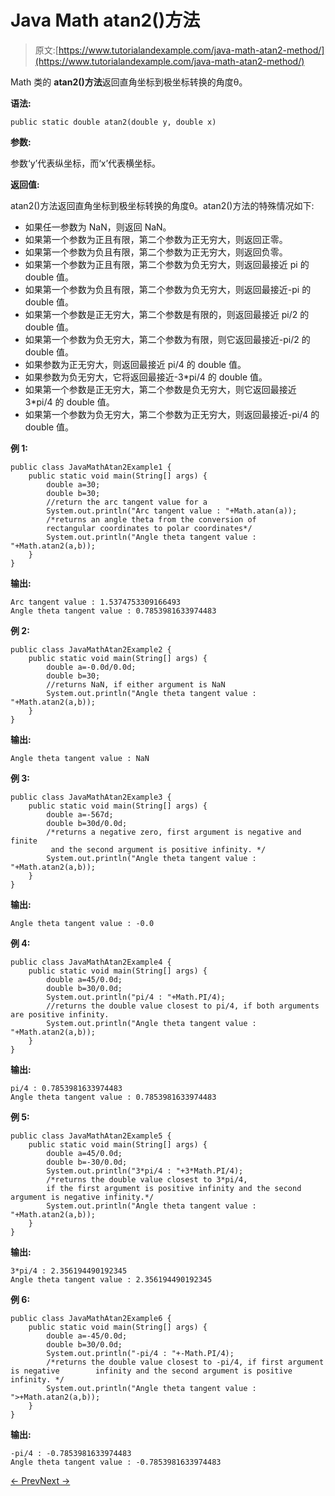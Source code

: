 # Java Math atan2()方法

> 原文:[https://www.tutorialandexample.com/java-math-atan2-method/](https://www.tutorialandexample.com/java-math-atan2-method/)

Math 类的 **atan2()方法**返回直角坐标到极坐标转换的角度θ。

**语法:**

```
public static double atan2(double y, double x)
```

**参数:**

参数‘y’代表纵坐标，而‘x’代表横坐标。

**返回值:**

atan2()方法返回直角坐标到极坐标转换的角度θ。atan2()方法的特殊情况如下:

*   如果任一参数为 NaN，则返回 NaN。
*   如果第一个参数为正且有限，第二个参数为正无穷大，则返回正零。
*   如果第一个参数为负且有限，第二个参数为正无穷大，则返回负零。
*   如果第一个参数为正且有限，第二个参数为负无穷大，则返回最接近 pi 的 double 值。
*   如果第一个参数为负且有限，第二个参数为负无穷大，则返回最接近-pi 的 double 值。
*   如果第一个参数是正无穷大，第二个参数是有限的，则返回最接近 pi/2 的 double 值。
*   如果第一个参数为负无穷大，第二个参数为有限，则它返回最接近-pi/2 的 double 值。
*   如果参数为正无穷大，则返回最接近 pi/4 的 double 值。
*   如果参数为负无穷大，它将返回最接近-3*pi/4 的 double 值。
*   如果第一个参数是正无穷大，第二个参数是负无穷大，则它返回最接近 3*pi/4 的 double 值。
*   如果第一个参数为负无穷大，第二个参数为正无穷大，则返回最接近-pi/4 的 double 值。

**例 1:**

```
public class JavaMathAtan2Example1 {
    public static void main(String[] args) {
        double a=30;
        double b=30;
        //return the arc tangent value for a
        System.out.println("Arc tangent value : "+Math.atan(a));
        /*returns an angle theta from the conversion of
        rectangular coordinates to polar coordinates*/
        System.out.println("Angle theta tangent value : "+Math.atan2(a,b));
    }
}
```

**输出:**

```
Arc tangent value : 1.5374753309166493
Angle theta tangent value : 0.7853981633974483
```

**例 2:**

```
public class JavaMathAtan2Example2 {
    public static void main(String[] args) {
        double a=-0.0d/0.0d;
        double b=30;
        //returns NaN, if either argument is NaN
        System.out.println("Angle theta tangent value : "+Math.atan2(a,b));
    }
}
```

**输出:**

```
Angle theta tangent value : NaN
```

**例 3:**

```
public class JavaMathAtan2Example3 {
    public static void main(String[] args) {
        double a=-567d;
        double b=30d/0.0d;
        /*returns a negative zero, first argument is negative and finite
         and the second argument is positive infinity. */
        System.out.println("Angle theta tangent value : "+Math.atan2(a,b));
    }
}
```

**输出:**

```
Angle theta tangent value : -0.0
```

**例 4:**

```
public class JavaMathAtan2Example4 {
    public static void main(String[] args) {
        double a=45/0.0d;
        double b=30/0.0d;
        System.out.println("pi/4 : "+Math.PI/4);
        //returns the double value closest to pi/4, if both arguments are positive infinity.
        System.out.println("Angle theta tangent value : "+Math.atan2(a,b));
    }
}
```

**输出:**

```
pi/4 : 0.7853981633974483
Angle theta tangent value : 0.7853981633974483
```

**例 5:**

```
public class JavaMathAtan2Example5 {
    public static void main(String[] args) {
        double a=45/0.0d;
        double b=-30/0.0d;
        System.out.println("3*pi/4 : "+3*Math.PI/4);
        /*returns the double value closest to 3*pi/4,
        if the first argument is positive infinity and the second argument is negative infinity.*/
        System.out.println("Angle theta tangent value : "+Math.atan2(a,b));
    }
}
```

**输出:**

```
3*pi/4 : 2.356194490192345
Angle theta tangent value : 2.356194490192345
```

**例 6:**

```
public class JavaMathAtan2Example6 {
    public static void main(String[] args) {
        double a=-45/0.0d;
        double b=30/0.0d;
        System.out.println("-pi/4 : "+-Math.PI/4);
        /*returns the double value closest to -pi/4, if first argument is negative        infinity and the second argument is positive infinity. */
        System.out.println("Angle theta tangent value : ">+Math.atan2(a,b));
    }
}
```

**输出:**

```
-pi/4 : -0.7853981633974483
Angle theta tangent value : -0.7853981633974483
```

[← Prev](https://www.tutorialandexample.com/java-math-atan-method/)[Next →](https://www.tutorialandexample.com/java-math-cbrt-method/)